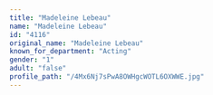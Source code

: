 ```yaml
---
title: "Madeleine Lebeau"
name: "Madeleine Lebeau"
id: "4116"
original_name: "Madeleine Lebeau"
known_for_department: "Acting"
gender: "1"
adult: "false"
profile_path: "/4Mx6Nj7sPwA8OWHgcWOTL6OXWWE.jpg"
---
```

